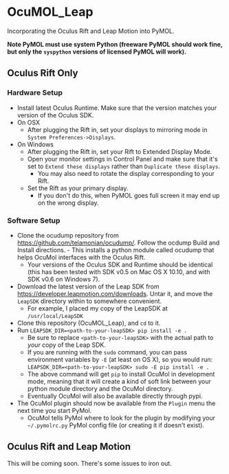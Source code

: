 # OcuMOL_Leap
Incorporating the Oculus Rift and Leap Motion into PyMOL.

**Note PyMOL must use system Python (freeware PyMOL should work fine, but only the `syspython` versions of licensed PyMOL will work).**

## Oculus Rift Only
### Hardware Setup
- Install latest Oculus Runtime. Make sure that the version matches your version of the Oculus SDK.
- On OSX
  - After plugging the Rift in, set your displays to mirroring mode in `System Preferences->Displays`.
- On Windows
  - After plugging the Rift in, set your Rift to Extended Display Mode.
  - Open your monitor settings in Control Panel and make sure that it's set to `Extend these displays` rather than `Duplicate these displays`.
    - You may also need to rotate the display corresponding to your Rift.
  - Set the Rift as your primary display.
    - If you don't do this, when PyMOL goes full screen it may end up on the wrong display.

### Software Setup
- Clone the ocudump repository from https://github.com/telamonian/ocudump/. Follow the ocdump Build and Install directions.     - This installs a python module called ocudump that helps OcuMol interfaces with the Oculus Rift.
  - Your versions of the Oculus SDK and Runtime should be identical (this has been tested with SDK v0.5 on Mac OS X 10.10, and with SDK v0.6 on Windows 7).
- Download the latest version of the Leap SDK from https://developer.leapmotion.com/downloads. Untar it, and move the `LeapSDK` directory within to somewhere convenient.
  - For example, I placed my copy of the LeapSDK at `/usr/local/LeapSDK`
- Clone this repository (OcuMOL_Leap), and `cd` to it.
- Run `LEAPSDK_DIR=<path-to-your-leapSDK> pip install -e .`
  - Be sure to replace `<path-to-your-leapSDK>` with the actual path to *your* copy of the Leap SDK.
  - If you are running with the `sudo` command, you can pass environment variables by `-E` (at least on OS X), so you would run: `LEAPSDK_DIR=<path-to-your-leapSDK> sudo -E pip install -e .`
  - The above command will get `pip` to install OcuMol in development mode, meaning that it will create a kind of soft link between your python module directory and the OcuMol directory.
  - Eventually OcuMol will also be available directly through pypi.
- The OcuMol plugin should now be available from the `Plugin` menu the next time you start PyMol.
  - OcuMol tells PyMol where to look for the plugin by modifying your `~/.pymolrc.py` PyMol config file (or creating it if doesn't exist). 

## Oculus Rift and Leap Motion
This will be coming soon. There's some issues to iron out.
